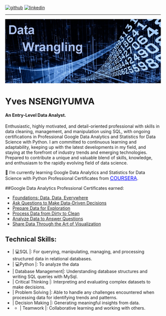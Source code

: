 
[<img src='https://cdn.jsdelivr.net/npm/simple-icons@3.0.1/icons/github.svg' alt='github' height='40'>](https://github.com/JoeYves) 
[<img src='https://cdn.jsdelivr.net/npm/simple-icons@3.0.1/icons/linkedin.svg' alt='linkedin' height='40'>](https://www.linkedin.com/in/yves-nsengiyumva-a108a117b/)  

<hr>


![An Entry-Level Data Analyst.](pic_data_wrangling.jpeg)

# Yves NSENGIYUMVA

#### An Entry-Level Data Analyst.

Enthusiastic, highly motivated, and detail-oriented professional with skills in data cleaning, management, and manipulation using SQL, with ongoing certifications in Professional Google Data Analytics and Statistics for Data Science with Python. I am committed to continuous learning and adaptability, keeping up with the latest developments in my field, and staying at the forefront of industry trends and emerging technologies. Prepared to contribute a unique and valuable blend of skills, knowledge, and enthusiasm to the rapidly evolving field of data science.

🔭 I’m currently learning Google Data Analytics and Statistics for Data Science with Python Professional Certificates from
<a href="https://www.coursera.org/learn/statistics-for-data-science-python" style="font-size: 16px; color: blue;">COURSERA</a>.

##Google Data Analytics Professional Certificates earned:
* <a href="https://www.coursera.org/account/accomplishments/verify/RBQ2QBE2KFBX">Foundations: Data, Data, Everywhere</a>
* <a href="https://www.coursera.org/account/accomplishments/verify/5JVM7LYBVBS7">Ask Questions to Make Data-Driven Decisions</a>
* <a href="https://www.coursera.org/account/accomplishments/verify/MDRRVDB75WVC">Prepare Data for Exploration</a>
* <a href="https://www.coursera.org/account/accomplishments/verify/GZ4SWLYKHUGM">Process Data from Dirty to Clean</a>
* <a href="https://www.coursera.org/account/accomplishments/verify/AH92D5ZHUFYH">Analyze Data to Answer Questions</a>
* <a href="https://www.coursera.org/account/accomplishments/verify/DVPNKFWRHPWA ">Share Data Through the Art of Visualization</a>

## Technical Skills:   
* | 💻SQL |: For querying, manipulating, managing, and processing structured data in relational databases.
* | 💻Python |: To analyze the data
* | Database Management|: Understanding database structures and writing SQL queries with MySql.
* | Critical Thinking |: Interpreting and evaluating complex datasets to make decisions.
* | Problem Solving |: Able to handle any challenges encountered when processing data for identifying trends and patterns.
* | Decision Making |: Generating meaningful insights from data.
* * | Teamwork |: Collaborative learning and working with others.

















